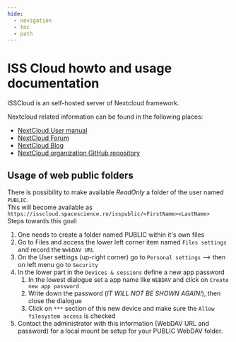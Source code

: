 ```yaml
---
hide:
  - navigation
  - toc
  - path
---
```


# ISS Cloud howto and usage documentation

ISSCloud is an self-hosted server of Nextcloud framework.

Nextcloud related information can be found in the following places:  

* [NextCloud User manual](https://docs.nextcloud.com/server/latest/user_manual/en/)
* [NextCloud Forum](https://help.nextcloud.com/)
* [NextCloud Blog](https://nextcloud.com/blog/)
* [NextCloud organization GitHub repository](https://github.com/nextcloud)


## Usage of web public folders

There is possibility to make available *ReadOnly* a folder of the user named `PUBLIC`.  
This will become available as `https://isscloud.spacescience.ro/isspublic/<FirstName><LastName>`  
Steps towards this goal:  

1. One needs to create a folder named PUBLIC within it's own files
2. Go to Files and access the lower left corner item named `Files settings` and record the `WebDAV URL`
3. On the User settings (up-right corner) go to `Personal settings` --> then on left menu go to `Security`
4. In the lower part in the `Devices & sessions` define a new app password
    1. In the lowest dialogue set a app name like `WEBDAV` and click on `Create new app password`
    2. Write down the password (*IT WILL NOT BE SHOWN AGAIN!*), then close the dialogue
    3. Click on `***` section of this new device and make sure the `Allow filesystem access` is checked
3. Contact the administrator with this information (WebDAV URL and password) for a local mount be setup for your PUBLIC WebDAV folder.

